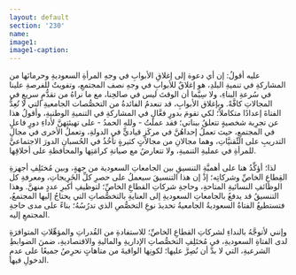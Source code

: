 ```yaml
---
layout: default
section: '230'
name:
image1: 
image1-caption: 
---
```

عليه أقولُ: إن أي دعوة إلى إغلاقِ الأبوابِ في وجهِ المرأةِ السعوديةِ وحرمانَها من المشاركةِ في تنميةِ البلدِ، هو إغلاقٌ للأبوابِ في وجهِ نصف المجتمعِ، وتفويتٌ للفرصةِ علينا في سُرعةِ البناءِ، ولا سِيَّما أن الوقتَ ليس في صالحِنا، مع ما نراهُ من تقدُّمٍ سريعٍ في المجالاتِ كافَّةً. وبإغلاق الأبوابِ، قد تنعدمُ الفائدةُ من التخصُّصات الجامعيةِ التي لا تُعِدُّ الفتاةَ إعدادًا متكاملاً؛ لكي تقومَ بدورٍ فعَّالٍ في المشاركةِ في التنميةِ الوطنيةِ، وأقولُ هذا عن تجرِبة شخصيةٍ تتعلقُ ببناتي؛ فقد عملتُ - وللهِ الحمدُ - على تهيئتِهنَّ لأداءِ دورٍ فاعلٍ في المجتمعِ، حيث تعملُ إحداهُنَّ في مركَزٍ قياديٍّ في الدولةِ، وتعملُ الأخرى في مجالِ التدريبِ على التِّقنيَّاتِ، وهما مجالانِ من مجالاتٍ كثيرةٍ تأخُذُ في الحُسبانِ الدورَ الاجتماعيَّ للمرأةِ في عمليةِ التنميةِ، ولا تتعارضُ مع صيانةِ كرامَتِها والمحافظةِ على أخلاقِها.

لذا؛ أؤكِّدُ هنا على أهميَّةِ التنسيقِ بين الجامعاتِ السعودية من جهةٍ، وبين مُختَلِفِ أجهزةِ القِطاعِ الخاصِّ وشركاتِه؛ إذْ إن هذا التنسيقَ سيعملُ على حصرِ كلِّ الخَرِيجاتِ، ومعرفةِ كل الوظائفِ النسائيةِ المتاحةِ، وحاجةِ شركاتِ القطاعِ الخاصِّ؛ لتوظيفِ أكبرِ عددٍ منهنَّ. وهذا التنسيقُ قد يدفعُ بالجامعاتِ السعوديةِ إلى العنايةِ بالتخصُّصاتِ التي يحتاجُ إليها المجتمعُ، فتستطيعُ الفتاةُ السعوديةُ الجامعيةُ تحديدَ نوعِ التخصُّصِ الذي تدرُسُهُ؛ بناءً على مدى حاجةِ المجتمعِ إليه.

وإنني لأتوجَّهُ بالنداءِ لشركاتِ القطاعِ الخاصِّ؛ للاستفادةِ من القُدراتِ والمؤهِّلاتِ المتوافرَةِ لدى الفتاةِ السعوديةِ، في مُختَلِفِ التخصُّصاتِ الإداريةِ والماليةِ والاقتصاديةِ، ضمنَ الضوابطِ الشرعيةِ، التي لا بدَّ أن نُصِرَّ عليها؛ لكونِها الواقيةَ من متاهاتٍ نحرِصُ جميعًا على عدمِ الدخولِ فيها.
